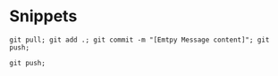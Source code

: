 # Snippets
```shell
git pull; git add .; git commit -m "[Emtpy Message content]"; git push;
```

```shell
git push;
```









